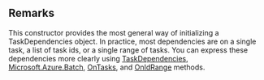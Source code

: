 ## Remarks  
 This constructor provides the most general way of initializing a TaskDependencies object.             In practice, most dependencies are on a single task, a list of task ids, or a single range of             tasks. You can express these dependencies more clearly using [TaskDependencies](assetId:///T:Microsoft.Azure.Batch.TaskDependencies?qualifyHint=False&autoUpgrade=True), [Microsoft.Azure.Batch](assetId:///N:Microsoft.Azure.Batch?qualifyHint=False&autoUpgrade=True),             [OnTasks](assetId:///M:Microsoft.Azure.Batch.TaskDependencies.OnTasks(Microsoft.Azure.Batch.CloudTask[])?qualifyHint=False&autoUpgrade=True), and [OnIdRange](assetId:///M:Microsoft.Azure.Batch.TaskDependencies.OnIdRange(System.Int32,System.Int32)?qualifyHint=False&autoUpgrade=True) methods.
